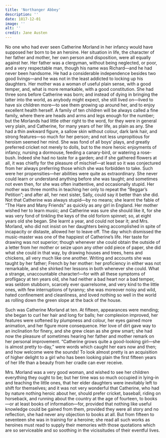 ```yaml
---
title: 'Northanger Abbey'
description: ''
date: 1817-12-01
image: ''
alt: ''
credit: Jane Austen
---
```


No one who had ever seen Catherine Morland in her infancy would have supposed her born to be an heroine. Her situation in life, the character of her father and mother, her own person and disposition, were all equally against her. Her father was a clergyman, without being neglected, or poor, and a very respectable man, though his name was Richard—and he had never been handsome. He had a considerable independence besides two good livings—and he was not in the least addicted to locking up his daughters. Her mother was a woman of useful plain sense, with a good temper, and, what is more remarkable, with a good constitution. She had three sons before Catherine was born; and instead of dying in bringing the latter into the world, as anybody might expect, she still lived on—lived to have six children more—to see them growing up around her, and to enjoy excellent health herself. A family of ten children will be always called a fine family, where there are heads and arms and legs enough for the number; but the Morlands had little other right to the word, for they were in general very plain, and Catherine, for many years of her life, as plain as any. She had a thin awkward figure, a sallow skin without colour, dark lank hair, and strong features—so much for her person; and not less unpropitious for heroism seemed her mind. She was fond of all boys’ plays, and greatly preferred cricket not merely to dolls, but to the more heroic enjoyments of infancy, nursing a dormouse, feeding a canary-bird, or watering a rose-bush. Indeed she had no taste for a garden; and if she gathered flowers at all, it was chiefly for the pleasure of mischief—at least so it was conjectured from her always preferring those which she was forbidden to take. Such were her propensities—her abilities were quite as extraordinary. She never could learn or understand anything before she was taught; and sometimes not even then, for she was often inattentive, and occasionally stupid. Her mother was three months in teaching her only to repeat the “Beggar’s Petition”; and after all, her next sister, Sally, could say it better than she did. Not that Catherine was always stupid—by no means; she learnt the fable of “The Hare and Many Friends” as quickly as any girl in England. Her mother wished her to learn music; and Catherine was sure she should like it, for she was very fond of tinkling the keys of the old forlorn spinnet; so, at eight years old she began. She learnt a year, and could not bear it; and Mrs. Morland, who did not insist on her daughters being accomplished in spite of incapacity or distaste, allowed her to leave off. The day which dismissed the music-master was one of the happiest of Catherine’s life. Her taste for drawing was not superior; though whenever she could obtain the outside of a letter from her mother or seize upon any other odd piece of paper, she did what she could in that way, by drawing houses and trees, hens and chickens, all very much like one another. Writing and accounts she was taught by her father; French by her mother: her proficiency in either was not remarkable, and she shirked her lessons in both whenever she could. What a strange, unaccountable character!—for with all these symptoms of profligacy at ten years old, she had neither a bad heart nor a bad temper, was seldom stubborn, scarcely ever quarrelsome, and very kind to the little ones, with few interruptions of tyranny; she was moreover noisy and wild, hated confinement and cleanliness, and loved nothing so well in the world as rolling down the green slope at the back of the house.

Such was Catherine Morland at ten. At fifteen, appearances were mending; she began to curl her hair and long for balls; her complexion improved, her features were softened by plumpness and colour, her eyes gained more animation, and her figure more consequence. Her love of dirt gave way to an inclination for finery, and she grew clean as she grew smart; she had now the pleasure of sometimes hearing her father and mother remark on her personal improvement. “Catherine grows quite a good-looking girl—she is almost pretty to-day,” were words which caught her ears now and then; and how welcome were the sounds! To look almost pretty is an acquisition of higher delight to a girl who has been looking plain the first fifteen years of her life than a beauty from her cradle can ever receive.

Mrs. Morland was a very good woman, and wished to see her children everything they ought to be; but her time was so much occupied in lying-in and teaching the little ones, that her elder daughters were inevitably left to shift for themselves; and it was not very wonderful that Catherine, who had by nature nothing heroic about her, should prefer cricket, baseball, riding on horseback, and running about the country at the age of fourteen, to books—or at least books of information—for, provided that nothing like useful knowledge could be gained from them, provided they were all story and no reflection, she had never any objection to books at all. But from fifteen to seventeen she was in training for a heroine; she read all such works as heroines must read to supply their memories with those quotations which are so serviceable and so soothing in the vicissitudes of their eventful lives.
